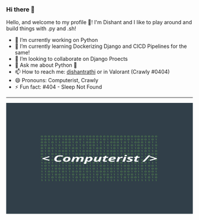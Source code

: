 ### Hi there 👋

Hello, and welcome to my profile 👋! I'm Dishant and I like to play around and build things with .py and .sh!

- 🔭 I’m currently working on Python
- 🌱 I’m currently learning Dockerizing Django and CICD Pipelines for the same!
- 👯 I’m looking to collaborate on Django Proects
- 💬 Ask me about Python 🐍
- 📫 How to reach me: [dishantrathi](https://keybase.io/dishantrathi) or in Valorant (Crawly #0404)
- 😄 Pronouns: Computerist, Crawly 
- ⚡ Fun fact: #404 - Sleep Not Found

<hr>

<div align="center">
    <img src="https://github.com/dishantrathi/dishantrathi/raw/main/Computerist.png" width="600" height="300"/>
</div>
